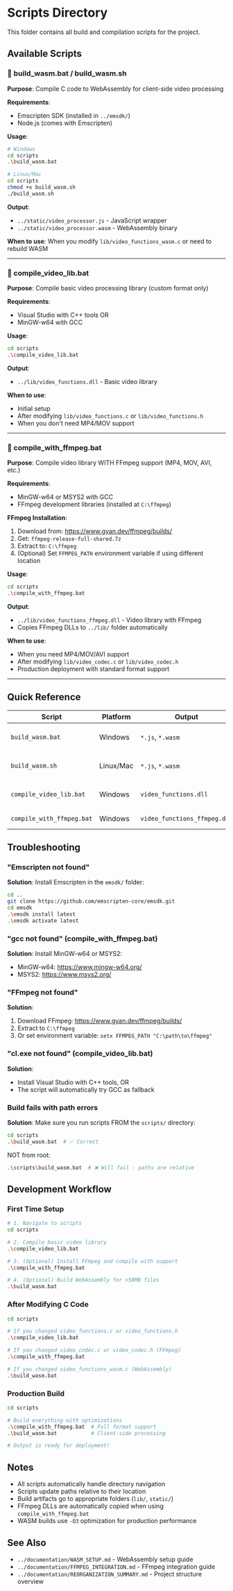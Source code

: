 # Scripts Directory

This folder contains all build and compilation scripts for the project.

## Available Scripts

### 🔨 build_wasm.bat / build_wasm.sh
**Purpose**: Compile C code to WebAssembly for client-side video processing

**Requirements**:
- Emscripten SDK (installed in `../emsdk/`)
- Node.js (comes with Emscripten)

**Usage**:
```bash
# Windows
cd scripts
.\build_wasm.bat

# Linux/Mac
cd scripts
chmod +x build_wasm.sh
./build_wasm.sh
```

**Output**:
- `../static/video_processor.js` - JavaScript wrapper
- `../static/video_processor.wasm` - WebAssembly binary

**When to use**: When you modify `lib/video_functions_wasm.c` or need to rebuild WASM

---

### 🔨 compile_video_lib.bat
**Purpose**: Compile basic video processing library (custom format only)

**Requirements**:
- Visual Studio with C++ tools OR
- MinGW-w64 with GCC

**Usage**:
```bash
cd scripts
.\compile_video_lib.bat
```

**Output**:
- `../lib/video_functions.dll` - Basic video library

**When to use**: 
- Initial setup
- After modifying `lib/video_functions.c` or `lib/video_functions.h`
- When you don't need MP4/MOV support

---

### 🔨 compile_with_ffmpeg.bat
**Purpose**: Compile video library WITH FFmpeg support (MP4, MOV, AVI, etc.)

**Requirements**:
- MinGW-w64 or MSYS2 with GCC
- FFmpeg development libraries (installed at `C:\ffmpeg`)

**FFmpeg Installation**:
1. Download from: https://www.gyan.dev/ffmpeg/builds/
2. Get: `ffmpeg-release-full-shared.7z`
3. Extract to: `C:\ffmpeg`
4. (Optional) Set `FFMPEG_PATH` environment variable if using different location

**Usage**:
```bash
cd scripts
.\compile_with_ffmpeg.bat
```

**Output**:
- `../lib/video_functions_ffmpeg.dll` - Video library with FFmpeg
- Copies FFmpeg DLLs to `../lib/` folder automatically

**When to use**:
- When you need MP4/MOV/AVI support
- After modifying `lib/video_codec.c` or `lib/video_codec.h`
- Production deployment with standard format support

---

## Quick Reference

| Script | Platform | Output | Purpose |
|--------|----------|--------|---------|
| `build_wasm.bat` | Windows | `*.js`, `*.wasm` | Client-side video processing |
| `build_wasm.sh` | Linux/Mac | `*.js`, `*.wasm` | Client-side video processing |
| `compile_video_lib.bat` | Windows | `video_functions.dll` | Basic video library |
| `compile_with_ffmpeg.bat` | Windows | `video_functions_ffmpeg.dll` | Full format support |

## Troubleshooting

### "Emscripten not found"
**Solution**: Install Emscripten in the `emsdk/` folder:
```bash
cd ..
git clone https://github.com/emscripten-core/emsdk.git
cd emsdk
.\emsdk install latest
.\emsdk activate latest
```

### "gcc not found" (compile_with_ffmpeg.bat)
**Solution**: Install MinGW-w64 or MSYS2:
- MinGW-w64: https://www.mingw-w64.org/
- MSYS2: https://www.msys2.org/

### "FFmpeg not found"
**Solution**: 
1. Download FFmpeg: https://www.gyan.dev/ffmpeg/builds/
2. Extract to `C:\ffmpeg`
3. Or set environment variable: `setx FFMPEG_PATH "C:\path\to\ffmpeg"`

### "cl.exe not found" (compile_video_lib.bat)
**Solution**: 
- Install Visual Studio with C++ tools, OR
- The script will automatically try GCC as fallback

### Build fails with path errors
**Solution**: Make sure you run scripts FROM the `scripts/` directory:
```bash
cd scripts
.\build_wasm.bat  # ✅ Correct
```

NOT from root:
```bash
.\scripts\build_wasm.bat  # ❌ Will fail - paths are relative
```

## Development Workflow

### First Time Setup
```bash
# 1. Navigate to scripts
cd scripts

# 2. Compile basic video library
.\compile_video_lib.bat

# 3. (Optional) Install FFmpeg and compile with support
.\compile_with_ffmpeg.bat

# 4. (Optional) Build WebAssembly for >50MB files
.\build_wasm.bat
```

### After Modifying C Code
```bash
cd scripts

# If you changed video_functions.c or video_functions.h
.\compile_video_lib.bat

# If you changed video_codec.c or video_codec.h (FFmpeg)
.\compile_with_ffmpeg.bat

# If you changed video_functions_wasm.c (WebAssembly)
.\build_wasm.bat
```

### Production Build
```bash
cd scripts

# Build everything with optimizations
.\compile_with_ffmpeg.bat  # Full format support
.\build_wasm.bat           # Client-side processing

# Output is ready for deployment!
```

## Notes

- All scripts automatically handle directory navigation
- Scripts update paths relative to their location
- Build artifacts go to appropriate folders (`lib/`, `static/`)
- FFmpeg DLLs are automatically copied when using `compile_with_ffmpeg.bat`
- WASM builds use `-O3` optimization for production performance

## See Also

- `../documentation/WASM_SETUP.md` - WebAssembly setup guide
- `../documentation/FFMPEG_INTEGRATION.md` - FFmpeg integration guide
- `../documentation/REORGANIZATION_SUMMARY.md` - Project structure overview
